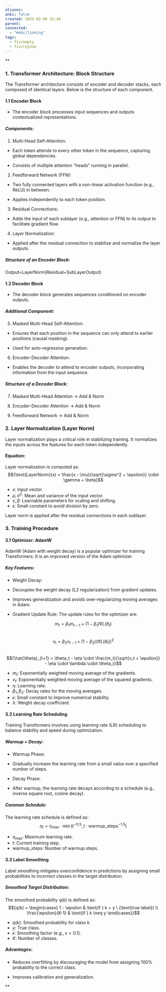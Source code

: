 ```yaml
---
aliases: 
anki: false
created: 2025-02-09 22:49
parent: 
connected:
  - "#обс/linking"
tags:
  - fix/empty
  - fix/группа
---
```



**

### 1. Transformer Architecture: Block Structure

The Transformer architecture consists of encoder and decoder stacks, each composed of identical layers. Below is the structure of each component.

#### 1.1 Encoder Block

- The encoder block processes input sequences and outputs contextualized representations.
    

##### Components:

1. Multi-Head Self-Attention:
    

- Each token attends to every other token in the sequence, capturing global dependencies.
    
- Consists of multiple attention "heads" running in parallel.
    

2. Feedforward Network (FFN):
    

- Two fully connected layers with a non-linear activation function (e.g., ReLU) in between.
    
- Applies independently to each token position.
    

3. Residual Connections:
    

- Adds the input of each sublayer (e.g., attention or FFN) to its output to facilitate gradient flow.
    

4. Layer Normalization:
    

- Applied after the residual connection to stabilize and normalize the layer outputs.
    

##### Structure of an Encoder Block:

Output=LayerNorm(Residual+SubLayerOutput)

#### 1.2 Decoder Block

- The decoder block generates sequences conditioned on encoder outputs.
    

##### Additional Component:

5. Masked Multi-Head Self-Attention:
    

- Ensures that each position in the sequence can only attend to earlier positions (causal masking).
    
- Used for auto-regressive generation.
    

6. Encoder-Decoder Attention:
    

- Enables the decoder to attend to encoder outputs, incorporating information from the input sequence.
    

##### Structure of a Decoder Block:

7. Masked Multi-Head Attention → Add & Norm
    
8. Encoder-Decoder Attention → Add & Norm
    
9. Feedforward Network → Add & Norm
    

### 2. Layer Normalization (Layer Norm)

Layer normalization plays a critical role in stabilizing training. It normalizes the inputs across the features for each token independently.

#### Equation:
Layer normalization is computed as:  
$${\text{LayerNorm}(x) = \frac{x - \mu}{\sqrt{\sigma^2 + \epsilon}} \cdot \gamma + \beta}$$  

- ${x}$: Input vector.  
- ${\mu, \sigma^2}$: Mean and variance of the input vector.  
- ${\gamma, \beta}$: Learnable parameters for scaling and shifting.  
- ${\epsilon}$: Small constant to avoid division by zero.  

Layer norm is applied after the residual connections in each sublayer.

### 3. Training Procedure

#### 3.1 Optimizer: AdamW

AdamW (Adam with weight decay) is a popular optimizer for training Transformers. It is an improved version of the Adam optimizer.

##### Key Features:

- Weight Decay:
    

- Decouples the weight decay (L2 regularization) from gradient updates.
    
- Improves generalization and avoids over-regularizing moving averages in Adam.
    

- Gradient Update Rule:
    The update rules for the optimizer are:  

$${m_t = \beta_1 m_{t-1} + (1 - \beta_1) \nabla L(\theta_t)}$$  
$${v_t = \beta_2 v_{t-1} + (1 - \beta_2)(\nabla L(\theta_t))^2}$$  
$${\hat{\theta}_{t+1} = \theta_t - \eta \cdot \frac{m_t}{\sqrt{v_t + \epsilon}} - \eta \cdot \lambda \cdot \theta_t}$$  

- ${m_t}$: Exponentially weighted moving average of the gradients.  
- ${v_t}$: Exponentially weighted moving average of the squared gradients.  
- ${\eta}$: Learning rate.  
- ${\beta_1, \beta_2}$: Decay rates for the moving averages.  
- ${\epsilon}$: Small constant to improve numerical stability.  
- ${\lambda}$: Weight decay coefficient.  

#### 3.2 Learning Rate Scheduling

Training Transformers involves using learning rate (LR) scheduling to balance stability and speed during optimization.

##### Warmup + Decay:

- Warmup Phase:
    

- Gradually increase the learning rate from a small value over a specified number of steps.
    

- Decay Phase:
    

- After warmup, the learning rate decays according to a schedule (e.g., inverse square root, cosine decay).
    

##### Common Schedule:
The learning rate schedule is defined as:  
$${\eta_t = \eta_{\text{max}} \cdot \min\left(t^{-0.5}, t \cdot \text{warmup\_steps}^{-1.5}\right)}$$  

- ${\eta_{\text{max}}}$: Maximum learning rate.  
- ${t}$: Current training step.  
- ${\text{warmup\_steps}}$: Number of warmup steps.  

#### 3.3 Label Smoothing

Label smoothing mitigates overconfidence in predictions by assigning small probabilities to incorrect classes in the target distribution.

##### Smoothed Target Distribution:

The smoothed probability ${q(k)}$ is defined as:  
$${q(k) = \begin{cases} 
1 - \epsilon & \text{if } k = y \ (\text{true label}) \\ 
\frac{\epsilon}{K-1} & \text{if } k \neq y 
\end{cases}}$$  

- ${q(k)}$: Smoothed probability for class ${k}$.  
- ${y}$: True class.  
- ${\epsilon}$: Smoothing factor (e.g., ${\epsilon = 0.1}$).  
- ${K}$: Number of classes.  

    

##### Advantages:

- Reduces overfitting by discouraging the model from assigning 100% probability to the correct class.
    
- Improves calibration and generalization.
    

**